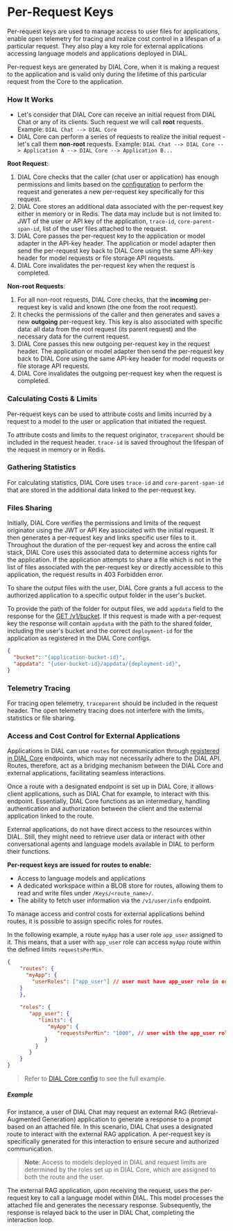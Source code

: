 # Per-Request Keys

Per-request keys are used to manage access to user files for applications, enable open telemetry for tracing and realize cost control in a lifespan of a particular request. They also play a key role for external applications accessing language models and applications deployed in DIAL.

Per-request keys are generated by DIAL Core, when it is making a request to the application and is valid only during the lifetime of this particular request from the Core to the application.

### How It Works

* Let's consider that DIAL Core can receive an initial request from DIAL Chat or any of its clients. Such request we will call **root** requests. Example: `DIAL Chat --> DIAL Core`
* DIAL Core can perform a series of requests to realize the initial request - let's call them **non-root** requests. Example: `DIAL Chat --> DIAL Core --> Application A --> DIAL Core --> Application B...`

**Root Request**:

1. DIAL Core checks that the caller (chat user or application) has enough permissions and limits based on the [configuration](/docs/platform/3.core/2.access-control-intro.md#authorization-rules) to perform the request and generates a new per-request key specifically for this request.
2. DIAL Core stores an additional data associated with the per-request key either in memory or in Redis. The data may include but is not limited to: JWT of the user or API key of the application, `trace-id`, `core-parent-span-id`, list of the user files attached to the request.
3. DIAL Core passes the per-request key to the application or model adapter in the API-key header. The application or model adapter then send the per-request key back to DIAL Core using the same API-key header for model requests or file storage API requests.
4. DIAL Core invalidates the per-request key when the request is completed.

**Non-root Requests**:

1. For all non-root requests, DIAL Core checks, that the **incoming** per-request key is valid and known (the one from the root request).
2. It checks the permissions of the caller and then generates and saves a new **outgoing** per-request key. This key is also associated with specific data: all data from the root request (its parent request) and the necessary data for the current request.
3. DIAL Core passes this new outgoing per-request key in the request header. The application or model adapter then send the per-request key back to DIAL Core using the same API-key header for model requests or file storage API requests.
4. DIAL Core invalidates the outgoing per-request key when the request is completed.

### Calculating Costs & Limits

Per-request keys can be used to attribute costs and limits incurred by a request to a model to the user or application that initiated the request.

To attribute costs and limits to the request originator, `traceparent` should be included in the request header. `trace-id` is saved throughout the lifespan of the request in memory or in Redis.

### Gathering Statistics

For calculating statistics, DIAL Core uses `trace-id` and `core-parent-span-id` that are stored in the additional data linked to the per-request key.

### Files Sharing

Initially, DIAL Core verifies the permissions and limits of the request originator using the JWT or API Key associated with the initial request. It then generates a per-request key and links specific user files to it. Throughout the duration of the per-request key and across the entire call stack, DIAL Core uses this associated data to determine access rights for the application. If the application attempts to share a file which is not in the list of files associated with the per-request key or directly accessible to this application, the request results in 403 Forbidden error. 

To share the output files with the user, DIAL Core grants a full access to the authorized application to a specific output folder in the user's bucket.

To provide the path of the folder for output files, we add `appdata` field to the response for the [GET /v1/bucket](https://dialx.ai/dial_api#tag/Files/paths/~1v1~1bucket/get). If this request is made with a per-request key the response will contain `appdata` with the path to the shared folder, including the user's bucket and the correct `deployment-id` for the application as registered in the DIAL Core configs.

```json
{
  "bucket": "{application-bucket-id}",
  "appdata": "{user-bucket-id}/appdata/{deployment-id}",
}
```

### Telemetry Tracing

For tracing open telemetry, `traceparent` should be included in the request header. The open telemetry tracing does not interfere with the limits, statistics or file sharing.

### Access and Cost Control for External Applications

Applications in DIAL can use `routes` for communication through [registered in DIAL Core](https://github.com/epam/ai-dial-core?tab=readme-ov-file#dynamic-settings) endpoints, which may not necessarily adhere to the DIAL API. Routes, therefore, act as a bridging mechanism between the DIAL Core and external applications, facilitating seamless interactions.

Once a route with a designated endpoint is set up in DIAL Core, it allows client applications, such as DIAL Chat for example, to interact with this endpoint. Essentially, DIAL Core functions as an intermediary, handling authentication and authorization between the client and the external application linked to the route.

External applications, do not have direct access to the resources within DIAL. Still, they might need to retrieve user data or interact with other conversational agents and language models available in DIAL to perform their functions.

**Per-request keys are issued for routes to enable:**

* Access to language models and applications
* A dedicated workspace within a BLOB store for routes, allowing them to read and write files under `/Keys/<route_name>/`.
* The ability to fetch user information via the `/v1/user/info` endpoint.

To manage access and control costs for external applications behind routes, it is possible to assign specific roles for routes.

In the following example, a route `myApp` has a user role `app_user` assigned to it. This means, that a user with `app_user` role can access `myApp` route within the defined limits `requestsPerMin`. 

```json
{
    "routes": {
      "myApp": {
        "userRoles": ["app_user"] // user must have app_user role in order to access the route
    }
    },
     
    "roles": {
       "app_user": {
          "limits": {
             "myApp": {
                "requestsPerMin": "1000", // user with the app_user role can call up to 1000 requests per min for the route myApp
            } 
         }
       }
    }
}
```

> Refer to [DIAL Core config](https://github.com/epam/ai-dial-core/blob/development/sample/aidial.config.json) to see the full example.

##### Example 

For instance, a user of DIAL Chat may request an external RAG (Retrieval-Augmented Generation) application to generate a response to a prompt based on an attached file. In this scenario, DIAL Chat uses a designated route to interact with the external RAG application. A per-request key is specifically generated for this interaction to ensure secure and authorized communication. 

> **Note**: Access to models deployed in DIAL and request limits are determined by the roles set up in DIAL Core, which are assigned to both the route and the user.

The external RAG application, upon receiving the request, uses the per-request key to call a language model within DIAL. This model processes the attached file and generates the necessary response. Subsequently, the response is relayed back to the user in DIAL Chat, completing the interaction loop.
